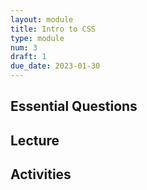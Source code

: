 ```yaml
---
layout: module
title: Intro to CSS
type: module
num: 3
draft: 1
due_date: 2023-01-30
---
```



## Essential Questions

## Lecture

## Activities
